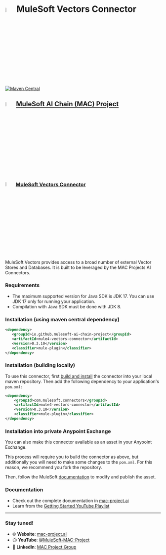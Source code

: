 # <img src="icon/icon.svg" width="6%" alt="banner"> MuleSoft  Vectors Connector
[![Maven Central](https://img.shields.io/maven-central/v/io.github.mulesoft-ai-chain-project/mule4-vectors-connector)](https://central.sonatype.com/artifact/io.github.mulesoft-ai-chain-project/mule4-vectors-connector/overview)

## <img src="https://raw.githubusercontent.com/MuleSoft-AI-Chain-Project/.github/main/profile/assets/mulechain-project-logo.png" width="6%" alt="banner">   [MuleSoft AI Chain (MAC) Project](https://mac-project.ai/docs/)

### <img src="icon/icon.svg" width="6%" alt="banner">   [MuleSoft Vectors Connector](https://mac-project.ai/docs/mulechain-vectors)

MuleSoft Vectors provides access to a broad number of external Vector Stores and Databases. It is built to be leveraged by the MAC Projects AI Connectors.


### Requirements

- The maximum supported version for Java SDK is JDK 17. You can use JDK 17 only for running your application.
- Compilation with Java SDK must be done with JDK 8.


### Installation (using maven central dependency)

```xml
<dependency>
   <groupId>io.github.mulesoft-ai-chain-project</groupId>
   <artifactId>mule4-vectors-connector</artifactId>
   <version>0.3.10</version>
   <classifier>mule-plugin</classifier>
</dependency>
```

### Installation (building locally)

To use this connector, first [build and install](https://mac-project.ai/docs/ms-vectors/getting-started) the connector into your local maven repository.
Then add the following dependency to your application's `pom.xml`:

```xml
<dependency>
    <groupId>com.mulesoft.connectors</groupId>
    <artifactId>mule4-vectors-connector</artifactId>
    <version>0.3.10</version>
    <classifier>mule-plugin</classifier>
</dependency>
```

### Installation into private Anypoint Exchange

You can also make this connector available as an asset in your Anyooint Exchange.

This process will require you to build the connector as above, but additionally you will need
to make some changes to the `pom.xml`.  For this reason, we recommend you fork the repository.

Then, follow the MuleSoft [documentation](https://docs.mulesoft.com/exchange/to-publish-assets-maven) to modify and publish the asset.

### Documentation 
- Check out the complete documentation in [mac-project.ai](https://mac-project.ai/docs/ms-vectors)
- Learn from the [Getting Started YouTube Playlist](https://www.youtube.com/playlist?list=PLnuJGpEBF6ZBncyBbgYW46rbvYJwpl9Wj)

---

### Stay tuned!

- 🌐 **Website**: [mac-project.ai](https://mac-project.ai)
- 📺 **YouTube**: [@MuleSoft-MAC-Project](https://www.youtube.com/@MuleSoft-MAC-Project)
- 💼 **LinkedIn**: [MAC Project Group](https://lnkd.in/gW3eZrbF)
